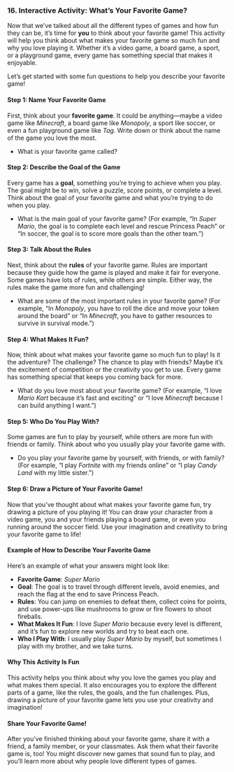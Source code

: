 ### 16. **Interactive Activity: What’s Your Favorite Game?**

Now that we’ve talked about all the different types of games and how fun they can be, it’s time for **you** to think about your favorite game! This activity will help you think about what makes your favorite game so much fun and why you love playing it. Whether it’s a video game, a board game, a sport, or a playground game, every game has something special that makes it enjoyable.

Let’s get started with some fun questions to help you describe your favorite game!

#### Step 1: Name Your Favorite Game
First, think about your **favorite game**. It could be anything—maybe a video game like *Minecraft*, a board game like *Monopoly*, a sport like soccer, or even a fun playground game like *Tag*. Write down or think about the name of the game you love the most.

- What is your favorite game called?
  
#### Step 2: Describe the Goal of the Game
Every game has a **goal**, something you’re trying to achieve when you play. The goal might be to win, solve a puzzle, score points, or complete a level. Think about the goal of your favorite game and what you’re trying to do when you play.

- What is the main goal of your favorite game? (For example, “In *Super Mario*, the goal is to complete each level and rescue Princess Peach” or “In soccer, the goal is to score more goals than the other team.”)
  
#### Step 3: Talk About the Rules
Next, think about the **rules** of your favorite game. Rules are important because they guide how the game is played and make it fair for everyone. Some games have lots of rules, while others are simple. Either way, the rules make the game more fun and challenging!

- What are some of the most important rules in your favorite game? (For example, “In *Monopoly*, you have to roll the dice and move your token around the board” or “In *Minecraft*, you have to gather resources to survive in survival mode.”)
  
#### Step 4: What Makes It Fun?
Now, think about what makes your favorite game so much fun to play! Is it the adventure? The challenge? The chance to play with friends? Maybe it’s the excitement of competition or the creativity you get to use. Every game has something special that keeps you coming back for more.

- What do you love most about your favorite game? (For example, “I love *Mario Kart* because it’s fast and exciting” or “I love *Minecraft* because I can build anything I want.”)

#### Step 5: Who Do You Play With?
Some games are fun to play by yourself, while others are more fun with friends or family. Think about who you usually play your favorite game with.

- Do you play your favorite game by yourself, with friends, or with family? (For example, “I play *Fortnite* with my friends online” or “I play *Candy Land* with my little sister.”)

#### Step 6: Draw a Picture of Your Favorite Game!
Now that you’ve thought about what makes your favorite game fun, try drawing a picture of you playing it! You can draw your character from a video game, you and your friends playing a board game, or even you running around the soccer field. Use your imagination and creativity to bring your favorite game to life!

#### Example of How to Describe Your Favorite Game
Here’s an example of what your answers might look like:

- **Favorite Game**: *Super Mario*
- **Goal**: The goal is to travel through different levels, avoid enemies, and reach the flag at the end to save Princess Peach.
- **Rules**: You can jump on enemies to defeat them, collect coins for points, and use power-ups like mushrooms to grow or fire flowers to shoot fireballs.
- **What Makes It Fun**: I love *Super Mario* because every level is different, and it’s fun to explore new worlds and try to beat each one.
- **Who I Play With**: I usually play *Super Mario* by myself, but sometimes I play with my brother, and we take turns.

#### Why This Activity Is Fun
This activity helps you think about why you love the games you play and what makes them special. It also encourages you to explore the different parts of a game, like the rules, the goals, and the fun challenges. Plus, drawing a picture of your favorite game lets you use your creativity and imagination!

#### Share Your Favorite Game!
After you’ve finished thinking about your favorite game, share it with a friend, a family member, or your classmates. Ask them what their favorite game is, too! You might discover new games that sound fun to play, and you’ll learn more about why people love different types of games.
